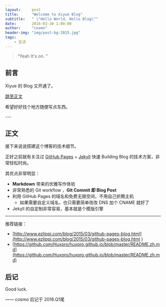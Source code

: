 ```yaml
---
layout:     post
title:      "Welcome to Xiyue Blog"
subtitle:   " \"Hello World, Hello Blog\""
date:       2016-03-30 1:00:00
author:     "cosmo"
header-img: "img/post-bg-2015.jpg"
tags:
    - 生活
---
```


> “Yeah It's on. ”


## 前言

Xiyue 的 Blog 又开通了。

[跳至正文 ](#build)



希望好好找个地方随便写点东西。


<p id = "build"></p>
---

## 正文

接下来说说搭建这个博客的技术细节。  

正好之前就有关注过 [GitHub Pages](https://pages.github.com/) + [Jekyll](http://jekyllrb.com/) 快速 Building Blog 的技术方案，非常轻松时尚。

其优点非常明显：

* **Markdown** 带来的优雅写作体验
* 非常熟悉的 Git workflow ，**Git Commit 即 Blog Post**
* 利用 GitHub Pages 的域名和免费无限空间，不用自己折腾主机
	* 如果需要自定义域名，也只需要简单改改 DNS 加个 CNAME 就好了
* Jekyll 的自定制非常容易，基本就是个模版引擎


---

推荐链接：

* [http://www.ezlippi.com/blog/2015/03/github-pages-blog.html](http://www.ezlippi.com/blog/2015/03/github-pages-blog.html
)
* [https://github.com/Huxpro/huxpro.github.io/blob/master/README.zh.md](https://github.com/Huxpro/huxpro.github.io/blob/master/README.zh.md)


## 后记

Good luck.

—— cosmo 后记于 2016.Q1尾